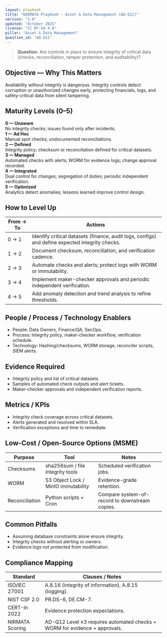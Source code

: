 ```yaml
---
layout: playbook
title: "NIRMATA Playbook — Asset & Data Management (AD-Q12)"
version: "1.0"
updated: "October 2025"
license: "CC BY-SA 4.0"
pillar: "Asset & Data Management"
question_id: "AD-Q12"
---
```


> **Question:** Are controls in place to ensure integrity of critical data (checks, reconciliation, tamper protection, and auditability)?

## Objective — Why This Matters
Availability without integrity is dangerous. Integrity controls detect corruption or unauthorized changes early, protecting financials, logs, and safety-critical data from silent tampering.

## Maturity Levels (0–5)
<div class="levels-grid">
  <div class="level level-0"><strong>0 — Unaware</strong><br>No integrity checks; issues found only after incidents.</div>
  <div class="level level-1"><strong>1 — Ad Hoc</strong><br>Manual spot checks; undocumented reconciliations.</div>
  <div class="level level-2"><strong>2 — Defined</strong><br>Integrity policy; checksum or reconciliation defined for critical datasets.</div>
  <div class="level level-3"><strong>3 — Managed</strong><br>Automated checks with alerts; WORM for evidence logs; change approval recorded.</div>
  <div class="level level-4"><strong>4 — Integrated</strong><br>Dual control for changes; segregation of duties; periodic independent verification.</div>
  <div class="level level-5"><strong>5 — Optimized</strong><br>Analytics detect anomalies; lessons learned improve control design.</div>
</div>

## How to Level Up

| From → To | Actions |
|---|---|
|0 → 1 | Identify critical datasets (finance, audit logs, configs) and define expected integrity checks. |
|1 → 2 | Document checksum, reconciliation, and verification cadence. |
|2 → 3 | Automate checks and alerts; protect logs with WORM or immutability. |
|3 → 4 | Implement maker-checker approvals and periodic independent verification. |
|4 → 5 | Add anomaly detection and trend analysis to refine thresholds. |

## People / Process / Technology Enablers
- People: Data Owners, Finance/QA, SecOps.
- Process: Integrity policy, maker-checker workflow, verification schedule.
- Technology: Hashing/checksums, WORM storage, reconciler scripts, SIEM alerts.

## Evidence Required
- Integrity policy and list of critical datasets.
- Samples of automated check outputs and alert tickets.
- Maker-checker approvals and independent verification reports.

## Metrics / KPIs
- Integrity check coverage across critical datasets.
- Alerts generated and resolved within SLA.
- Verification exceptions and time to remediate.

## Low-Cost / Open-Source Options (MSME)

| Purpose | Tool | Notes |
|---|---|---|
|Checksums | sha256sum / file integrity tools | Scheduled verification jobs. |
|WORM | S3 Object Lock / MinIO immutability | Evidence-grade retention. |
|Reconciliation | Python scripts + Cron | Compare system-of-record to downstream copies.

## Common Pitfalls
- Assuming database constraints alone ensure integrity.
- Integrity checks without alerting or owners.
- Evidence logs not protected from modification.

## Compliance Mapping

| Standard | Clauses / Notes |
|---|---|
|ISO/IEC 27001 | A.8.16 (integrity of information), A.8.15 (logging). |
|NIST CSF 2.0 | PR.DS-6, DE.CM-7. |
|CERT-In 2022 | Evidence protection expectations. |
|NIRMATA Scoring | AD-Q12 Level ≥3 requires automated checks + WORM for evidence + approvals.
